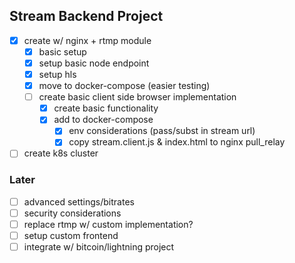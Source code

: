 ## Stream Backend Project

- [x] create w/ nginx + rtmp module
	- [x] basic setup
	- [x] setup basic node endpoint
	- [x] setup hls
	- [x] move to docker-compose (easier testing)
	- [ ] create basic client side browser implementation
		- [x] create basic functionality
		- [x] add to docker-compose
			- [x] env considerations (pass/subst in stream url)
			- [x] copy stream.client.js & index.html to nginx pull_relay
- [ ] create k8s cluster

### Later
- [ ] advanced settings/bitrates
- [ ] security considerations
- [ ] replace rtmp w/ custom implementation?
- [ ] setup custom frontend
- [ ] integrate w/ bitcoin/lightning project